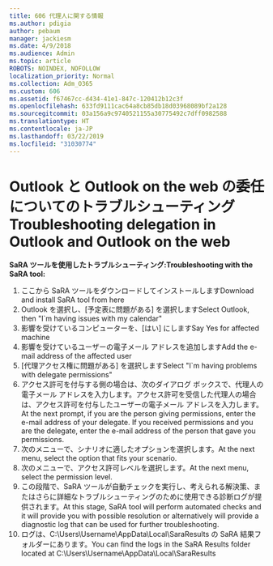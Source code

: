 ```yaml
---
title: 606 代理人に関する情報
ms.author: pdigia
author: pebaum
manager: jackiesm
ms.date: 4/9/2018
ms.audience: Admin
ms.topic: article
ROBOTS: NOINDEX, NOFOLLOW
localization_priority: Normal
ms.collection: Adm_O365
ms.custom: 606
ms.assetid: f67467cc-d434-41e1-847c-120412b12c3f
ms.openlocfilehash: 633fd9111cac64a8cb85db18d03968089bf2a128
ms.sourcegitcommit: 03a156a9c9740521155a30775492c7dff0982588
ms.translationtype: HT
ms.contentlocale: ja-JP
ms.lasthandoff: 03/22/2019
ms.locfileid: "31030774"
---
```

# <a name="troubleshooting-delegation-in-outlook-and-outlook-on-the-web"></a><span data-ttu-id="9c287-102">Outlook と Outlook on the web の委任についてのトラブルシューティング</span><span class="sxs-lookup"><span data-stu-id="9c287-102">Troubleshooting delegation in Outlook and Outlook on the web</span></span>

<span data-ttu-id="9c287-103">**SaRA ツールを使用したトラブルシューティング:**</span><span class="sxs-lookup"><span data-stu-id="9c287-103">**Troubleshooting with the SaRA tool:**</span></span>

1. <span data-ttu-id="9c287-104">ここから SaRA ツールをダウンロードしてインストールします</span><span class="sxs-lookup"><span data-stu-id="9c287-104">Download and install SaRA tool from here</span></span>
1. <span data-ttu-id="9c287-105">Outlook を選択し、[予定表に問題がある] を選択します</span><span class="sxs-lookup"><span data-stu-id="9c287-105">Select Outlook, then "I\`m having issues with my calendar"</span></span>
1. <span data-ttu-id="9c287-106">影響を受けているコンピューターを、[はい] にします</span><span class="sxs-lookup"><span data-stu-id="9c287-106">Say Yes for affected machine</span></span>
1. <span data-ttu-id="9c287-107">影響を受けているユーザーの電子メール アドレスを追加します</span><span class="sxs-lookup"><span data-stu-id="9c287-107">Add the e-mail address of the affected user</span></span>
1. <span data-ttu-id="9c287-108">[代理アクセス権に問題がある] を選択します</span><span class="sxs-lookup"><span data-stu-id="9c287-108">Select "I\`m having problems with delegate permissions"</span></span>
1. <span data-ttu-id="9c287-p101">アクセス許可を付与する側の場合は、次のダイアログ ボックスで、代理人の電子メール アドレスを入力します。アクセス許可を受信した代理人の場合は、アクセス許可を付与したユーザーの電子メール アドレスを入力します。</span><span class="sxs-lookup"><span data-stu-id="9c287-p101">At the next prompt, if you are the person giving permissions, enter the e-mail address of your delegate. If you received permissions and you are the delegate, enter the e-mail address of the person that gave you permissions.</span></span>
1. <span data-ttu-id="9c287-111">次のメニューで、シナリオに適したオプションを選択します。</span><span class="sxs-lookup"><span data-stu-id="9c287-111">At the next menu, select the option that fits your scenario.</span></span> 
1. <span data-ttu-id="9c287-112">次のメニューで、アクセス許可レベルを選択します。</span><span class="sxs-lookup"><span data-stu-id="9c287-112">At the next menu, select the permission level.</span></span>
1. <span data-ttu-id="9c287-113">この段階で、SaRA ツールが自動チェックを実行し、考えられる解決策、またはさらに詳細なトラブルシューティングのために使用できる診断ログが提供されます。</span><span class="sxs-lookup"><span data-stu-id="9c287-113">At this stage, SaRA tool will perform automated checks and it will provide you with possible resolution or alternatively will provide a diagnostic log that can be used for further troubleshooting.</span></span>
1. <span data-ttu-id="9c287-114">ログは、C:\Users\Username\AppData\Local\SaraResults の SaRA 結果フォルダーにあります。</span><span class="sxs-lookup"><span data-stu-id="9c287-114">You can find the logs in the SaRA Results folder located at C:\Users\Username\AppData\Local\SaraResults</span></span>